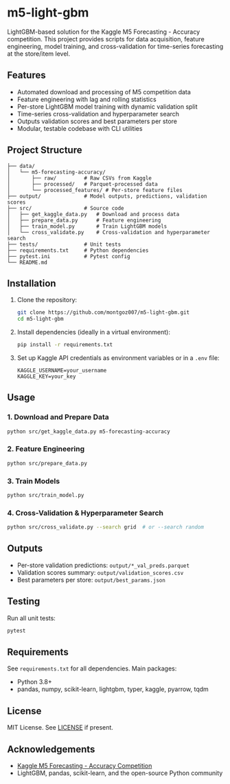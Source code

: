# m5-light-gbm

LightGBM-based solution for the Kaggle M5 Forecasting - Accuracy competition. This project provides scripts for data acquisition, feature engineering, model training, and cross-validation for time-series forecasting at the store/item level.

## Features
- Automated download and processing of M5 competition data
- Feature engineering with lag and rolling statistics
- Per-store LightGBM model training with dynamic validation split
- Time-series cross-validation and hyperparameter search
- Outputs validation scores and best parameters per store
- Modular, testable codebase with CLI utilities

## Project Structure

```
├── data/
│   └── m5-forecasting-accuracy/
│       ├── raw/         # Raw CSVs from Kaggle
│       ├── processed/   # Parquet-processed data
│       └── processed_features/ # Per-store feature files
├── output/              # Model outputs, predictions, validation scores
├── src/                 # Source code
│   ├── get_kaggle_data.py   # Download and process data
│   ├── prepare_data.py      # Feature engineering
│   ├── train_model.py       # Train LightGBM models
│   └── cross_validate.py    # Cross-validation and hyperparameter search
├── tests/               # Unit tests
├── requirements.txt     # Python dependencies
├── pytest.ini           # Pytest config
└── README.md
```

## Installation

1. Clone the repository:
	```bash
	git clone https://github.com/montgoz007/m5-light-gbm.git
	cd m5-light-gbm
	```
2. Install dependencies (ideally in a virtual environment):
	```bash
	pip install -r requirements.txt
	```
3. Set up Kaggle API credentials as environment variables or in a `.env` file:
	```env
	KAGGLE_USERNAME=your_username
	KAGGLE_KEY=your_key
	```

## Usage

### 1. Download and Prepare Data

```bash
python src/get_kaggle_data.py m5-forecasting-accuracy
```

### 2. Feature Engineering

```bash
python src/prepare_data.py
```

### 3. Train Models

```bash
python src/train_model.py
```

### 4. Cross-Validation & Hyperparameter Search

```bash
python src/cross_validate.py --search grid  # or --search random
```

## Outputs
- Per-store validation predictions: `output/*_val_preds.parquet`
- Validation scores summary: `output/validation_scores.csv`
- Best parameters per store: `output/best_params.json`

## Testing

Run all unit tests:
```bash
pytest
```

## Requirements

See `requirements.txt` for all dependencies. Main packages:
- Python 3.8+
- pandas, numpy, scikit-learn, lightgbm, typer, kaggle, pyarrow, tqdm

## License

MIT License. See [LICENSE](LICENSE) if present.

## Acknowledgements
- [Kaggle M5 Forecasting - Accuracy Competition](https://www.kaggle.com/competitions/m5-forecasting-accuracy)
- LightGBM, pandas, scikit-learn, and the open-source Python community